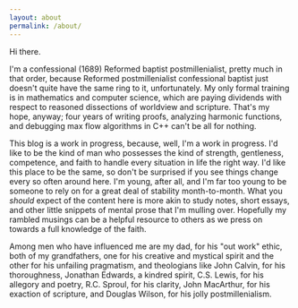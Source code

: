 ```yaml
---
layout: about
permalink: /about/
---
```


<div class="container has-text-centered"><p>Hi there.</p></div>

I'm a confessional (1689) Reformed baptist postmillenialist, pretty much in that order, because Reformed postmillenialist confessional baptist just doesn't quite have the same ring to it, unfortunately. My only formal training is in mathematics and computer science, which are paying dividends with respect to reasoned dissections of worldview and scripture. That's my hope, anyway; four years of writing proofs, analyzing harmonic functions, and debugging max flow algorithms in C++ can't be all for nothing.

This blog is a work in progress, because, well, I'm a work in progress. I'd like to be the kind of man who possesses the kind of strength, gentleness, competence, and faith to handle every situation in life the right way. I'd like this place to be the same, so don't be surprised if you see things change every so often around here. I'm young, after all, and I'm far too young to be someone to rely on for a great deal of stability month-to-month. What you _should_ expect of the content here is more akin to study notes, short essays, and other little snippets of mental prose that I'm mulling over. Hopefully my rambled musings can be a helpful resource to others as we press on towards a full knowledge of the faith.

Among men who have influenced me are my dad, for his "out work" ethic, both of my grandfathers, one for his creative and mystical spirit and the other for his unfailing pragmatism, and theologians like John Calvin, for his thoroughness, Jonathan Edwards, a kindred spirit, C.S. Lewis, for his allegory and poetry, R.C. Sproul, for his clarity, John MacArthur, for his exaction of scripture, and Douglas Wilson, for his jolly postmillenialism.
